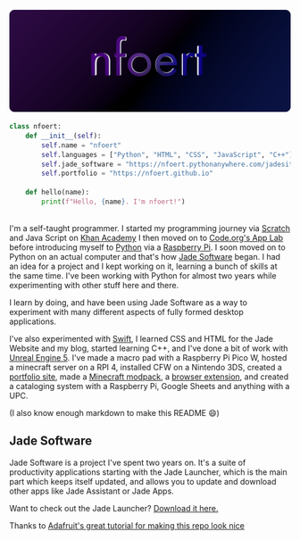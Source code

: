 

![Header](./github-header-image.png)

```python
class nfoert:
    def __init__(self):
        self.name = "nfoert"
        self.languages = ["Python", "HTML", "CSS", "JavaScript", "C++"]
        self.jade_software = "https://nfoert.pythonanywhere.com/jadesite"
        self.portfolio = "https://nfoert.github.io"
    
    def hello(name):
        print(f"Hello, {name}. I'm nfoert!")
  
```
I'm a self-taught programmer. 
I started my programming journey via [Scratch](https://scratch.mit.edu) and Java Script on [Khan Academy](https://www.khanacademy.org/computing/computer-programming/programming) I then moved on to [Code.org's App Lab](https://code.org/educate/applab) before introducing myself to [Python](https://www.python.org/) via a [Raspberry Pi](https://www.raspberrypi.com/). I soon moved on to Python on an actual computer and that's how [Jade Software](https://nfoert.pythonanywhere.com/jadesite) began. I had an idea for a project and I kept working on it, learning a bunch of skills at the same time. I've been working with Python for almost two years while experimenting with other stuff here and there.

I learn by doing, and have been using Jade Software as a way to experiment with many different aspects of fully formed desktop applications.

I've also experimented with [Swift](https://developer.apple.com/swift/), I learned CSS and HTML for the Jade Website and my blog, started learning C++, and I've done a bit of work with [Unreal Engine 5](https://www.unrealengine.com/en-US/unreal-engine-5). 
I've made a macro pad with a Raspberry Pi Pico W, hosted a minecraft server on a RPI 4, installed CFW on a Nintendo 3DS, created a [portfolio site](https://nfoert.github.io/), made a [Minecraft modpack](https://modrinth.com/modpack/nfoerts-modpack), a [browser extension](https://addons.mozilla.org/en-US/firefox/addon/jade-new-tab/), and created a cataloging system with a Raspberry Pi, Google Sheets and anything with a UPC.

(I also know enough markdown to make this README :smile:)

## Jade Software
Jade Software is a project I've spent two years on. It's a suite of productivity applications starting with the Jade Launcher, which is the main part which keeps itself updated, and allows you to update and download other apps like Jade Assistant or Jade Apps.

Want to check out the Jade Launcher? [Download it here.](https://nfoert.pythonanywhere.com/jadesite)

<!---![Website](https://img.shields.io/website?down_color=red&down_message=Offline&label=Website&up_color=green&up_message=Online&url=https%3A%2F%2Fnofoert.wixsite.com%2Fjade) --->
<!---![Website](https://img.shields.io/website?down_color=red&down_message=Offline&label=Web%20server&up_color=green&up_message=Online&url=https%3A%2F%2Fnfoert.pythonanywhere.com%2FjadeCore)--->


Thanks to [Adafruit's great tutorial for making this repo look nice](https://learn.adafruit.com/excellent-github-profile)
